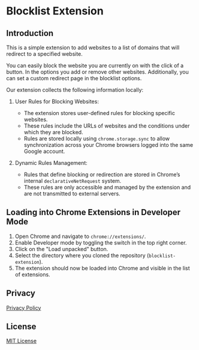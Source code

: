 # Blocklist Extension

## Introduction
This is a simple extension to add websites to a list of domains that will redirect to a specified website.

You can easily block the website you are currently on with the click of a button. In the options you add or remove other websites. Additionally, you can set a custom redirect page in the blocklist options.

Our extension collects the following information locally:

1. User Rules for Blocking Websites:
   - The extension stores user-defined rules for blocking specific websites.
   - These rules include the URLs of websites and the conditions under which they are blocked.
   - Rules are stored locally using `chrome.storage.sync` to allow synchronization across your Chrome browsers logged into the same Google account.

2. Dynamic Rules Management:
   - Rules that define blocking or redirection are stored in Chrome’s internal `declarativeNetRequest` system.
   - These rules are only accessible and managed by the extension and are not transmitted to external servers.

## Loading into Chrome Extensions in Developer Mode
1. Open Chrome and navigate to `chrome://extensions/`.
2. Enable Developer mode by toggling the switch in the top right corner.
3. Click on the "Load unpacked" button.
4. Select the directory where you cloned the repository (`blocklist-extension`).
5. The extension should now be loaded into Chrome and visible in the list of extensions.

## Privacy
[Privacy Policy](./PRIVACY.md)

## License
[MIT License](./LICENSE.md)
